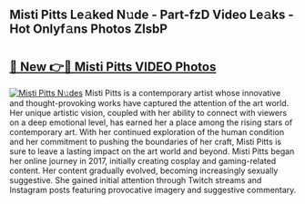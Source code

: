 ## Misti Pitts Le𝚊ked N𝚞de - Part-fzD Video Le𝚊ks - Hot Onlyf𝚊ns Photos ZIsbP

# <h2><a href="http://ab60245.deff.icu/?id=Misti+Pitts">🔗 New 👉🔴 Misti Pitts VIDEO Photos</a></h2>

[![Misti Pitts N𝚞des](https://i.imgur.com/rIISA9y.gif)](http://ab60245.deff.icu/?id=Misti+Pitts)
Misti Pitts is a contemporary artist whose innovative and thought-provoking works have captured the attention of the art world. Her unique artistic vision, coupled with her ability to connect with viewers on a deep emotional level, has earned her a place among the rising stars of contemporary art. With her continued exploration of the human condition and her commitment to pushing the boundaries of her craft, Misti Pitts is sure to leave a lasting impact on the art world and beyond. Misti Pitts began her online journey in 2017, initially creating cosplay and gaming-related content. Her content gradually evolved, becoming increasingly sexually suggestive. She gained initial attention through Twitch streams and Instagram posts featuring provocative imagery and suggestive commentary.

